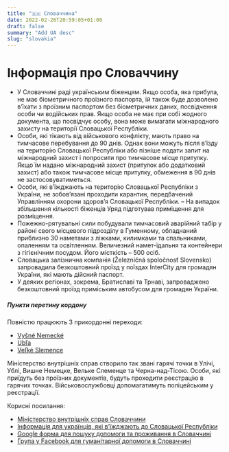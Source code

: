 ```yaml
---
title: "🇸🇰 Словаччина"
date: 2022-02-26T20:59:05+01:00
draft: false
summary: "Add UA desc"
slug: "slovakia"
---
```



# Інформація про Словаччину
- У Словаччині раді українським біженцям. Якщо особа, яка прибула, не має біометричного проїзного паспорта, їй також буде дозволено в’їхати з проїзним паспортом без біометричних даних, посвідчення особи чи водійських прав. Якщо особа не має при собі жодного документа, що посвідчує особу, вона може вимагати міжнародного захисту на території Словацької Республіки.
- Особи, які тікають від військового конфлікту, мають право на тимчасове перебування до 90 днів. Однак вони можуть після в’їзду на територію Словацької Республіки або пізніше подати запит на міжнародний захист і попросити про тимчасове місце притулку. Якщо їм надано міжнародний захист (притулок або додатковий захист) або також тимчасове місце притулку, обмеження в 90 днів не застосовуватиметься.
- Особи, які в’їжджають на територію Словацької Республіки з України, не зобов’язані проходити карантин, передбачений Управлінням охорони здоров’я Словацької Республіки.
– На випадок збільшення кількості біженців Уряд підготував приміщення для розміщення. 
- Пожежно-рятувальні сили побудували тимчасовий аварійний табір у районі свого місцевого підрозділу в Гуменному, обладнаний приблизно 30 наметами з ліжками, килимками та спальниками, опаленням та освітленням. Величезний намет-їдальня та контейнери з гігієнічним посудом. Його місткість – 500 осіб.
- Словацька залізнична компанія (Železničná spoločnosť Slovensko) запровадила безкоштовний проїзд у поїздах InterCity для громадян України, які мають дійсний паспорт.
- У деяких регіонах, зокрема, Братиславі та Трнаві, запроваджено безкоштовний проїзд приміським автобусом для громадян України.

##### Пункти перетину кордону
Повністю працюють 3 прикордонні переходи:
- [Vyšné Nemecké](https://www.google.com/maps/place/072+51+Vy%C5%A1n%C3%A9+Nemeck%C3%A9,+Slovakia/@48.6535215,22.2247521,13z/data=!3m1!4b1!4m5!3m4!1s0x47391803ecdfc43d:0x400f7d1c6975110!8m2!3d48.661135!4d22.2637587)
- [Ubľa](https://www.google.com/maps/place/067+73+Ub%C4%BEa,+Slovakia/@48.9065015,22.3545893,13z/data=!3m1!4b1!4m5!3m4!1s0x473943b586bf41e7:0x400f7d1c6974340!8m2!3d48.8992194!4d22.3917907)
- [Veľké Slemence](https://www.google.com/maps/place/076+77+Ve%C4%BEk%C3%A9+Slemence,+Slovakia/@48.5023929,22.095694,13z/data=!3m1!4b1!4m5!3m4!1s0x4738e00346025179:0x152a6a602ccc4f7f!8m2!3d48.5095927!4d22.1470467)

Міністерство внутрішніх справ створило так звані гарячі точки в Улічі, Ублі, Вишне Немецке, Вельке Слеменце та Черна-над-Тісою. Особи, які приїдуть без проїзних документів, будуть проходити реєстрацію в гарячих точках. Військовослужбовці допомагатимуть поліцейським у реєстрації.

Корисні посилання:
- [Міністерство внутрішніх справ Словаччини](https://www.minv.sk/?ukraine-information-assistance)
- [Інформація для українців, які в'їжджають до Словацької Республіки](https://ua.gov.sk/en.html)
- [Google форма для пошуку допомоги та проживання в Словаччині](https://forms.office.com/pages/responsepage.aspx?id=URQ7PPs25kqeRhjKJcKYzHPrP_pzlw9LslUMZHfoM2xUQkYwWllXSFoxOThOVFM2UUdZQUM3VUxXSi4u&fbclid=IwAR0ldvzoqEBoUsZA7RHAfCDrAjO-cmZy8y22X5I1LRt0DOvqL7FRMwLQ6AI)
- [Група у Facebook для гуманітарної допомоги в Словаччині](https://www.facebook.com/UkraineSlovakiaSOS)